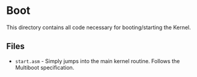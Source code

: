# Boot
This directory contains all code necessary for booting/starting the Kernel.

## Files
- `start.asm` - Simply jumps into the main kernel routine. Follows the Multiboot specification.
